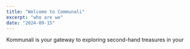 ```yaml
---
title: "Welcome to Communali"
excerpt: "who are we"
date: "2024-09-15"
---
```


Kommunali is your gateway to exploring second-hand treasures in your
